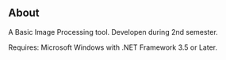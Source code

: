About
-----
A Basic Image Processing tool. Developen during 2nd semester.

Requires: Microsoft Windows with .NET Framework 3.5 or Later.
